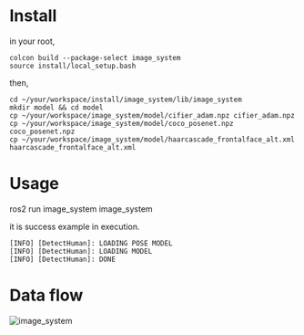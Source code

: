 # Install
in your root,
```
colcon build --package-select image_system
source install/local_setup.bash
```
then,
```
cd ~/your/workspace/install/image_system/lib/image_system
mkdir model && cd model
cp ~/your/workspace/image_system/model/cifier_adam.npz cifier_adam.npz
cp ~/your/workspace/image_system/model/coco_posenet.npz coco_posenet.npz
cp ~/your/workspace/image_system/model/haarcascade_frontalface_alt.xml haarcascade_frontalface_alt.xml

```
# Usage
ros2 run image_system image_system

it is success example in execution.
```
[INFO] [DetectHuman]: LOADING POSE MODEL
[INFO] [DetectHuman]: LOADING MODEL
[INFO] [DetectHuman]: DONE

```

# Data flow
![image_system](https://github.com/rionehome/image_system/tree/dev/UML/SequenceDiagram.png "image_system_data_flow")
